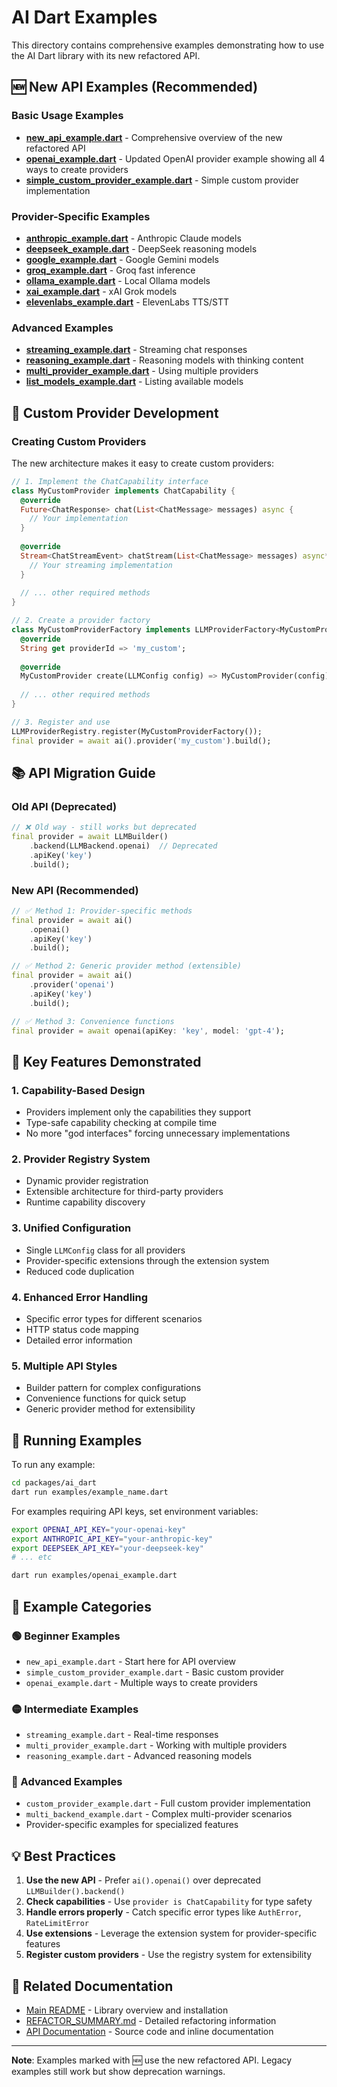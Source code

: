 # AI Dart Examples

This directory contains comprehensive examples demonstrating how to use the AI Dart library with its new refactored API.

## 🆕 New API Examples (Recommended)

### Basic Usage Examples

- **[new_api_example.dart](new_api_example.dart)** - Comprehensive overview of the new refactored API
- **[openai_example.dart](openai_example.dart)** - Updated OpenAI provider example showing all 4 ways to create providers
- **[simple_custom_provider_example.dart](simple_custom_provider_example.dart)** - Simple custom provider implementation

### Provider-Specific Examples

- **[anthropic_example.dart](anthropic_example.dart)** - Anthropic Claude models
- **[deepseek_example.dart](deepseek_example.dart)** - DeepSeek reasoning models  
- **[google_example.dart](google_example.dart)** - Google Gemini models
- **[groq_example.dart](groq_example.dart)** - Groq fast inference
- **[ollama_example.dart](ollama_example.dart)** - Local Ollama models
- **[xai_example.dart](xai_example.dart)** - xAI Grok models
- **[elevenlabs_example.dart](elevenlabs_example.dart)** - ElevenLabs TTS/STT

### Advanced Examples

- **[streaming_example.dart](streaming_example.dart)** - Streaming chat responses
- **[reasoning_example.dart](reasoning_example.dart)** - Reasoning models with thinking content
- **[multi_provider_example.dart](multi_provider_example.dart)** - Using multiple providers
- **[list_models_example.dart](list_models_example.dart)** - Listing available models

## 🔧 Custom Provider Development

### Creating Custom Providers

The new architecture makes it easy to create custom providers:

```dart
// 1. Implement the ChatCapability interface
class MyCustomProvider implements ChatCapability {
  @override
  Future<ChatResponse> chat(List<ChatMessage> messages) async {
    // Your implementation
  }
  
  @override
  Stream<ChatStreamEvent> chatStream(List<ChatMessage> messages) async* {
    // Your streaming implementation
  }
  
  // ... other required methods
}

// 2. Create a provider factory
class MyCustomProviderFactory implements LLMProviderFactory<MyCustomProvider> {
  @override
  String get providerId => 'my_custom';
  
  @override
  MyCustomProvider create(LLMConfig config) => MyCustomProvider(config);
  
  // ... other required methods
}

// 3. Register and use
LLMProviderRegistry.register(MyCustomProviderFactory());
final provider = await ai().provider('my_custom').build();
```

## 📚 API Migration Guide

### Old API (Deprecated)
```dart
// ❌ Old way - still works but deprecated
final provider = await LLMBuilder()
    .backend(LLMBackend.openai)  // Deprecated
    .apiKey('key')
    .build();
```

### New API (Recommended)
```dart
// ✅ Method 1: Provider-specific methods
final provider = await ai()
    .openai()
    .apiKey('key')
    .build();

// ✅ Method 2: Generic provider method (extensible)
final provider = await ai()
    .provider('openai')
    .apiKey('key')
    .build();

// ✅ Method 3: Convenience functions
final provider = await openai(apiKey: 'key', model: 'gpt-4');
```

## 🎯 Key Features Demonstrated

### 1. Capability-Based Design
- Providers implement only the capabilities they support
- Type-safe capability checking at compile time
- No more "god interfaces" forcing unnecessary implementations

### 2. Provider Registry System
- Dynamic provider registration
- Extensible architecture for third-party providers
- Runtime capability discovery

### 3. Unified Configuration
- Single `LLMConfig` class for all providers
- Provider-specific extensions through the extension system
- Reduced code duplication

### 4. Enhanced Error Handling
- Specific error types for different scenarios
- HTTP status code mapping
- Detailed error information

### 5. Multiple API Styles
- Builder pattern for complex configurations
- Convenience functions for quick setup
- Generic provider method for extensibility

## 🚀 Running Examples

To run any example:

```bash
cd packages/ai_dart
dart run examples/example_name.dart
```

For examples requiring API keys, set environment variables:

```bash
export OPENAI_API_KEY="your-openai-key"
export ANTHROPIC_API_KEY="your-anthropic-key"
export DEEPSEEK_API_KEY="your-deepseek-key"
# ... etc

dart run examples/openai_example.dart
```

## 📖 Example Categories

### 🟢 Beginner Examples
- `new_api_example.dart` - Start here for API overview
- `simple_custom_provider_example.dart` - Basic custom provider
- `openai_example.dart` - Multiple ways to create providers

### 🟡 Intermediate Examples  
- `streaming_example.dart` - Real-time responses
- `multi_provider_example.dart` - Working with multiple providers
- `reasoning_example.dart` - Advanced reasoning models

### 🔴 Advanced Examples
- `custom_provider_example.dart` - Full custom provider implementation
- `multi_backend_example.dart` - Complex multi-provider scenarios
- Provider-specific examples for specialized features

## 💡 Best Practices

1. **Use the new API** - Prefer `ai().openai()` over deprecated `LLMBuilder().backend()`
2. **Check capabilities** - Use `provider is ChatCapability` for type safety
3. **Handle errors properly** - Catch specific error types like `AuthError`, `RateLimitError`
4. **Use extensions** - Leverage the extension system for provider-specific features
5. **Register custom providers** - Use the registry system for extensibility

## 🔗 Related Documentation

- [Main README](../README.md) - Library overview and installation
- [REFACTOR_SUMMARY.md](../REFACTOR_SUMMARY.md) - Detailed refactoring information
- [API Documentation](../lib/) - Source code and inline documentation

---

**Note**: Examples marked with 🆕 use the new refactored API. Legacy examples still work but show deprecation warnings.
